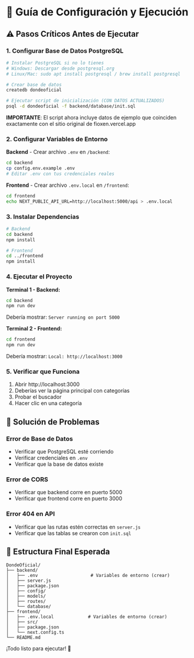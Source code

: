 # 🚀 Guía de Configuración y Ejecución

## ⚠️ Pasos Críticos Antes de Ejecutar

### 1. Configurar Base de Datos PostgreSQL

```bash
# Instalar PostgreSQL si no lo tienes
# Windows: Descargar desde postgresql.org
# Linux/Mac: sudo apt install postgresql / brew install postgresql

# Crear base de datos
createdb dondeoficial

# Ejecutar script de inicialización (CON DATOS ACTUALIZADOS)
psql -d dondeoficial -f backend/database/init.sql
```

**IMPORTANTE**: El script ahora incluye datos de ejemplo que coinciden exactamente con el sitio original de fioxen.vercel.app

### 2. Configurar Variables de Entorno

**Backend** - Crear archivo `.env` en `/backend`:
```bash
cd backend
cp config.env.example .env
# Editar .env con tus credenciales reales
```

**Frontend** - Crear archivo `.env.local` en `/frontend`:
```bash
cd frontend
echo NEXT_PUBLIC_API_URL=http://localhost:5000/api > .env.local
```

### 3. Instalar Dependencias

```bash
# Backend
cd backend
npm install

# Frontend  
cd ../frontend
npm install
```

### 4. Ejecutar el Proyecto

**Terminal 1 - Backend:**
```bash
cd backend
npm run dev
```
Debería mostrar: `Server running on port 5000`

**Terminal 2 - Frontend:**
```bash
cd frontend
npm run dev
```
Debería mostrar: `Local: http://localhost:3000`

### 5. Verificar que Funciona

1. Abrir http://localhost:3000
2. Deberías ver la página principal con categorías
3. Probar el buscador
4. Hacer clic en una categoría

## 🔧 Solución de Problemas

### Error de Base de Datos
- Verificar que PostgreSQL esté corriendo
- Verificar credenciales en `.env`
- Verificar que la base de datos existe

### Error de CORS
- Verificar que backend corre en puerto 5000
- Verificar que frontend corre en puerto 3000

### Error 404 en API
- Verificar que las rutas estén correctas en `server.js`
- Verificar que las tablas se crearon con `init.sql`

## 📁 Estructura Final Esperada

```
DondeOficial/
├── backend/
│   ├── .env                    # Variables de entorno (crear)
│   ├── server.js
│   ├── package.json
│   ├── config/
│   ├── models/
│   ├── routes/
│   └── database/
├── frontend/
│   ├── .env.local             # Variables de entorno (crear)
│   ├── src/
│   ├── package.json
│   └── next.config.ts
└── README.md
```

¡Todo listo para ejecutar! 🎉
